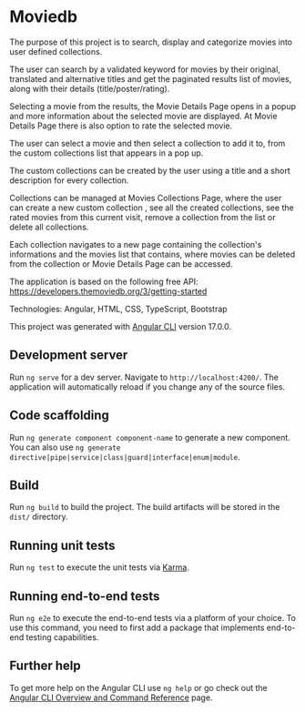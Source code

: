 # Moviedb

The purpose of this project is to search, display and categorize movies into user defined collections.

The user can search by a validated keyword for movies by their original, translated and alternative titles and get the paginated results list of movies, along with their details (title/poster/rating). 

Selecting a movie from the results, the Movie Details Page opens in a popup and more information about the selected movie are displayed. At Movie Details Page there is also option to rate the selected movie. 

The user can select a movie and then select a collection to add it to, from the custom collections list that appears in a pop up. 

The custom collections can be created by the user using a title and a short description for every collection. 

Collections can be managed at Movies Collections Page, where the user can create a new custom collection , see all the created collections, see the rated movies from this current visit, remove a collection from the list or delete all collections. 

Each collection navigates to a new page containing the collection's informations and the movies list that contains, where movies can be deleted from the collection or Movie Details Page can be accessed.

The application is based on the following free API: https://developers.themoviedb.org/3/getting-started


Technologies: Angular, HTML, CSS, TypeScript, Bootstrap

This project was generated with [Angular CLI](https://github.com/angular/angular-cli) version 17.0.0.

## Development server

Run `ng serve` for a dev server. Navigate to `http://localhost:4200/`. The application will automatically reload if you change any of the source files.

## Code scaffolding

Run `ng generate component component-name` to generate a new component. You can also use `ng generate directive|pipe|service|class|guard|interface|enum|module`.

## Build

Run `ng build` to build the project. The build artifacts will be stored in the `dist/` directory.

## Running unit tests

Run `ng test` to execute the unit tests via [Karma](https://karma-runner.github.io).

## Running end-to-end tests

Run `ng e2e` to execute the end-to-end tests via a platform of your choice. To use this command, you need to first add a package that implements end-to-end testing capabilities.

## Further help

To get more help on the Angular CLI use `ng help` or go check out the [Angular CLI Overview and Command Reference](https://angular.io/cli) page.
